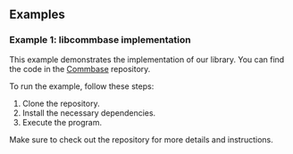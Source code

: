 ## Examples

### Example 1: libcommbase implementation
This example demonstrates the implementation of our library. You can find the code in the [Commbase](https://github.com/mydroidandi/commbase) repository.

To run the example, follow these steps:
1. Clone the repository.
2. Install the necessary dependencies.
3. Execute the program.

Make sure to check out the repository for more details and instructions.

